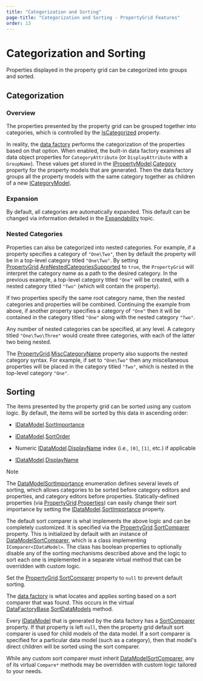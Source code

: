 ```yaml
---
title: "Categorization and Sorting"
page-title: "Categorization and Sorting - PropertyGrid Features"
order: 13
---
```

# Categorization and Sorting

Properties displayed in the property grid can be categorized into groups and sorted.

## Categorization

### Overview

The properties presented by the property grid can be grouped together into categories, which is controlled by the [IsCategorized](xref:@ActiproUIRoot.Controls.Grids.PropertyGrid.IsCategorized) property.

In reality, the [data factory](data-models.md) performs the categorization of the properties based on that option.  When enabled, the built-in data factory examines all data object properties for `CategoryAttribute` (or `DisplayAttribute` with a `GroupName`).  These values get stored in the [IPropertyModel](xref:@ActiproUIRoot.Controls.Grids.PropertyData.IPropertyModel).[Category](xref:@ActiproUIRoot.Controls.Grids.PropertyData.IPropertyModel.Category) property for the property models that are generated.  Then the data factory groups all the property models with the same category together as children of a new [ICategoryModel](xref:@ActiproUIRoot.Controls.Grids.PropertyData.ICategoryModel).

### Expansion

By default, all categories are automatically expanded.  This default can be changed via information detailed in the [Expandability](expandability.md) topic.

### Nested Categories

Properties can also be categorized into nested categories.  For example, if a property specifies a category of `"One\Two"`, then by default the property will be in a top-level category titled `"One\Two"`.  By setting [PropertyGrid](xref:@ActiproUIRoot.Controls.Grids.PropertyGrid).[AreNestedCategoriesSupported](xref:@ActiproUIRoot.Controls.Grids.PropertyGrid.AreNestedCategoriesSupported) to `true`, the `PropertyGrid` will interpret the category name as a path to the desired category.  In the previous example, a top-level category titled `"One"` will be created, with a nested category titled `"Two"` (which will contain the property).

If two properties specify the same root category name, then the nested categories and properties will be combined. Continuing the example from above, if another property specifies a category of `"One"` then it will be contained in the category titled `"One"` along with the nested category `"Two"`.

Any number of nested categories can be specified, at any level.  A category titled `"One\Two\Three"` would create three categories, with each of the latter two being nested.

The [PropertyGrid](xref:@ActiproUIRoot.Controls.Grids.PropertyGrid).[MiscCategoryName](xref:@ActiproUIRoot.Controls.Grids.PropertyGrid.MiscCategoryName) property also supports the nested category syntax. For example, if set to `"One\Two"` then any miscellaneous properties will be placed in the category titled `"Two"`, which is nested in the top-level category `"One"`.

## Sorting

The items presented by the property grid can be sorted using any custom logic.  By default, the items will be sorted by this data in ascending order:

- [IDataModel](xref:@ActiproUIRoot.Controls.Grids.PropertyData.IDataModel).[SortImportance](xref:@ActiproUIRoot.Controls.Grids.PropertyData.IDataModel.SortImportance)

- [IDataModel](xref:@ActiproUIRoot.Controls.Grids.PropertyData.IDataModel).[SortOrder](xref:@ActiproUIRoot.Controls.Grids.PropertyData.IDataModel.SortOrder)

- Numeric [IDataModel](xref:@ActiproUIRoot.Controls.Grids.PropertyData.IDataModel).[DisplayName](xref:@ActiproUIRoot.Controls.Grids.PropertyData.IDataModel.DisplayName) index (i.e., `[0]`, `[1]`, etc.) if applicable

- [IDataModel](xref:@ActiproUIRoot.Controls.Grids.PropertyData.IDataModel).[DisplayName](xref:@ActiproUIRoot.Controls.Grids.PropertyData.IDataModel.DisplayName)

> [!NOTE]
> The [DataModelSortImportance](xref:@ActiproUIRoot.Controls.Grids.PropertyData.DataModelSortImportance) enumeration defines several levels of sorting, which allows categories to be sorted before category editors and properties, and category editors before properties.  Statically-defined properties (via [PropertyGrid](xref:@ActiproUIRoot.Controls.Grids.PropertyGrid).[Properties](xref:@ActiproUIRoot.Controls.Grids.PropertyGrid.Properties)) can easily change their sort importance by setting the [IDataModel](xref:@ActiproUIRoot.Controls.Grids.PropertyData.IDataModel).[SortImportance](xref:@ActiproUIRoot.Controls.Grids.PropertyData.IDataModel.SortImportance) property.

The default sort comparer is what implements the above logic and can be completely customized.  It is specified via the [PropertyGrid](xref:@ActiproUIRoot.Controls.Grids.PropertyGrid).[SortComparer](xref:@ActiproUIRoot.Controls.Grids.PropertyGrid.SortComparer) property.  This is initialized by default with an instance of [DataModelSortComparer](xref:@ActiproUIRoot.Controls.Grids.PropertyData.DataModelSortComparer), which is a class implementing `IComparer<IDataModel>`.  The class has boolean properties to optionally disable any of the sorting mechanisms described above and the logic to sort each one is implemented in a separate virtual method that can be overridden with custom logic.

Set the [PropertyGrid](xref:@ActiproUIRoot.Controls.Grids.PropertyGrid).[SortComparer](xref:@ActiproUIRoot.Controls.Grids.PropertyGrid.SortComparer) property to `null` to prevent default sorting.

The [data factory](data-models.md) is what locates and applies sorting based on a sort comparer that was found.  This occurs in the virtual [DataFactoryBase](xref:@ActiproUIRoot.Controls.Grids.PropertyData.DataFactoryBase).[SortDataModels](xref:@ActiproUIRoot.Controls.Grids.PropertyData.DataFactoryBase.SortDataModels*) method.

Every [IDataModel](xref:@ActiproUIRoot.Controls.Grids.PropertyData.IDataModel) that is generated by the data factory has a [SortComparer](xref:@ActiproUIRoot.Controls.Grids.PropertyData.IDataModel.SortComparer) property.  If that property is left `null`, then the property grid default sort comparer is used for child models of the data model.  If a sort comparer is specified for a particular data model (such as a category), then that model's direct children will be sorted using the sort comparer.

While any custom sort comparer must inherit [DataModelSortComparer](xref:@ActiproUIRoot.Controls.Grids.PropertyData.DataModelSortComparer), any of its virtual `Compare*` methods may be overridden with custom logic tailored to your needs.
